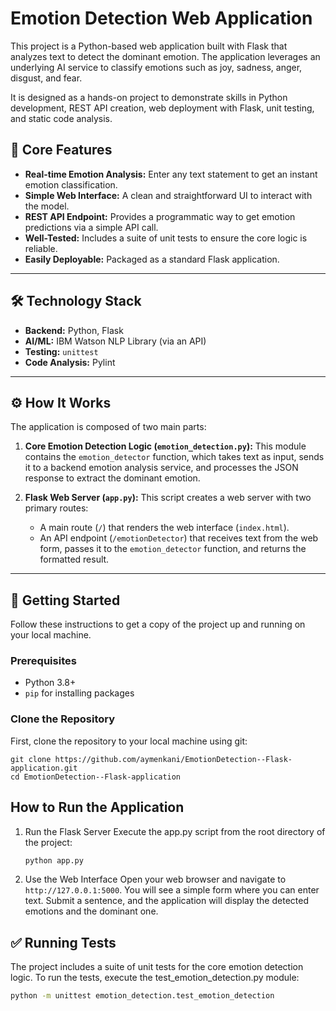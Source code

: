 # Emotion Detection Web Application

This project is a Python-based web application built with Flask that analyzes text to detect the dominant emotion. The application leverages an underlying AI service to classify emotions such as joy, sadness, anger, disgust, and fear.

It is designed as a hands-on project to demonstrate skills in Python development, REST API creation, web deployment with Flask, unit testing, and static code analysis.

## 🚀 Core Features

* **Real-time Emotion Analysis:** Enter any text statement to get an instant emotion classification.
* **Simple Web Interface:** A clean and straightforward UI to interact with the model.
* **REST API Endpoint:** Provides a programmatic way to get emotion predictions via a simple API call.
* **Well-Tested:** Includes a suite of unit tests to ensure the core logic is reliable.
* **Easily Deployable:** Packaged as a standard Flask application.

---

## 🛠️ Technology Stack

* **Backend:** Python, Flask
* **AI/ML:** IBM Watson NLP Library (via an API)
* **Testing:** `unittest`
* **Code Analysis:** Pylint

---

## ⚙️ How It Works

The application is composed of two main parts:

1.  **Core Emotion Detection Logic (`emotion_detection.py`):** This module contains the `emotion_detector` function, which takes text as input, sends it to a backend emotion analysis service, and processes the JSON response to extract the dominant emotion.

2.  **Flask Web Server (`app.py`):** This script creates a web server with two primary routes:
    * A main route (`/`) that renders the web interface (`index.html`).
    * An API endpoint (`/emotionDetector`) that receives text from the web form, passes it to the `emotion_detector` function, and returns the formatted result.

---

## 🏁 Getting Started

Follow these instructions to get a copy of the project up and running on your local machine.

### Prerequisites

* Python 3.8+
* `pip` for installing packages

###  Clone the Repository

First, clone the repository to your local machine using git:

    
    git clone https://github.com/aymenkani/EmotionDetection--Flask-application.git
    cd EmotionDetection--Flask-application



## How to Run the Application
1. Run the Flask Server
Execute the app.py script from the root directory of the project:
   ```bash
   python app.py

2. Use the Web Interface
Open your web browser and navigate to `http://127.0.0.1:5000`. You will see a simple form where you can enter text. Submit a sentence, and the application will display the detected emotions and the dominant one.


## ✅ Running Tests
The project includes a suite of unit tests for the core emotion detection logic. To run the tests, execute the test_emotion_detection.py module:
   ```bash
   python -m unittest emotion_detection.test_emotion_detection
